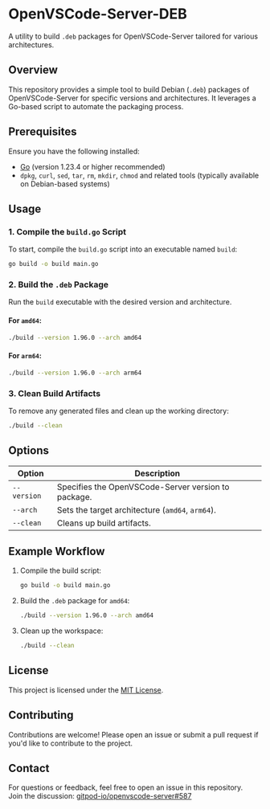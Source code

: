 # OpenVSCode-Server-DEB

A utility to build `.deb` packages for OpenVSCode-Server tailored for various architectures.

## Overview

This repository provides a simple tool to build Debian (`.deb`) packages of OpenVSCode-Server for specific versions and architectures. It leverages a Go-based script to automate the packaging process.

## Prerequisites

Ensure you have the following installed:

- [Go](https://go.dev/doc/install) (version 1.23.4 or higher recommended)
- `dpkg`, `curl`, `sed`, `tar`, `rm`, `mkdir`, `chmod` and related tools (typically available on Debian-based systems)

## Usage

### 1. Compile the `build.go` Script

To start, compile the `build.go` script into an executable named `build`:

```bash
go build -o build main.go
```

### 2. Build the `.deb` Package

Run the `build` executable with the desired version and architecture.

#### For `amd64`:

```bash
./build --version 1.96.0 --arch amd64
```

#### For `arm64`:

```bash
./build --version 1.96.0 --arch arm64
```

### 3. Clean Build Artifacts

To remove any generated files and clean up the working directory:

```bash
./build --clean
```

## Options

| Option         | Description                                          |
|----------------|------------------------------------------------------|
| `--version`    | Specifies the OpenVSCode-Server version to package. |
| `--arch`       | Sets the target architecture (`amd64`, `arm64`).     |
| `--clean`      | Cleans up build artifacts.                           |

## Example Workflow

1. Compile the build script:

    ```bash
    go build -o build main.go
    ```

2. Build the `.deb` package for `amd64`:

    ```bash
    ./build --version 1.96.0 --arch amd64
    ```

3. Clean up the workspace:

    ```bash
    ./build --clean
    ```

## License

This project is licensed under the [MIT License](LICENSE).

## Contributing

Contributions are welcome! Please open an issue or submit a pull request if you'd like to contribute to the project.

## Contact

For questions or feedback, feel free to open an issue in this repository. <br />
Join the discussion: [gitpod-io/openvscode-server#587](https://github.com/gitpod-io/openvscode-server/discussions/587)
